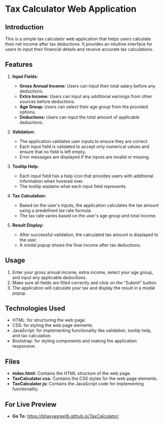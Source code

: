 # Tax Calculator Web Application

## Introduction
This is a simple tax calculator web application that helps users calculate their net income after tax deductions. It provides an intuitive interface for users to input their financial details and receive accurate tax calculations.

## Features
1. **Input Fields:**
    - **Gross Annual Income:** Users can input their total salary before any deductions.
    - **Extra Income:** Users can input any additional earnings from other sources before deductions.
    - **Age Group:** Users can select their age group from the provided options.
    - **Deductions:** Users can input the total amount of applicable deductions.

2. **Validation:**
    - The application validates user inputs to ensure they are correct.
    - Each input field is validated to accept only numerical values and ensure that no field is left empty.
    - Error messages are displayed if the inputs are invalid or missing.

3. **Tooltip Help:**
    - Each input field has a help icon that provides users with additional information when hovered over.
    - The tooltip explains what each input field represents.

4. **Tax Calculation:**
    - Based on the user's inputs, the application calculates the tax amount using a predefined tax rate formula.
    - The tax rate varies based on the user's age group and total income.

5. **Result Display:**
    - After successful validation, the calculated tax amount is displayed to the user.
    - A modal popup shows the final income after tax deductions.

## Usage
1. Enter your gross annual income, extra income, select your age group, and input any applicable deductions.
2. Make sure all fields are filled correctly and click on the "Submit" button.
3. The application will calculate your tax and display the result in a modal popup.

## Technologies Used
- HTML: for structuring the web page.
- CSS: for styling the web page elements.
- JavaScript: for implementing functionality like validation, tooltip help, and tax calculation.
- Bootstrap: for styling components and making the application responsive.

## Files
- **index.html:** Contains the HTML structure of the web page.
- **TaxCalculator.css:** Contains the CSS styles for the web page elements.
- **TaxCalculator.js:** Contains the JavaScript code for implementing functionality.
## For Live Preview
- **Go To:** https://bhavyasree16.github.io/TaxCalculator/



